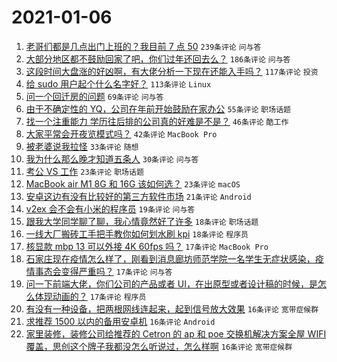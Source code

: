 # 2021-01-06

1. [老哥们都是几点出门上班的？我目前 7 点 50](https://www.v2ex.com/t/742058) `239条评论` `问与答`
1. [大部分地区都不鼓励回家了吧，你们过年还回去么？](https://www.v2ex.com/t/742124) `186条评论` `问与答`
1. [这段时间大盘涨的好凶啊，有大佬分析一下现在还能入手吗？](https://www.v2ex.com/t/742063) `117条评论` `投资`
1. [给 sudo 用户起个什么名字好？](https://www.v2ex.com/t/742093) `113条评论` `Linux`
1. [问一个回迁房的问题](https://www.v2ex.com/t/742048) `69条评论` `问与答`
1. [由于不确定性的 YQ，公司在年前开始鼓励在家办公](https://www.v2ex.com/t/742205) `55条评论` `职场话题`
1. [找一个注重能力 学历往后排的公司真的好难是不是？](https://www.v2ex.com/t/742189) `46条评论` `酷工作`
1. [大家平常会开夜览模式吗？](https://www.v2ex.com/t/742056) `42条评论` `MacBook Pro`
1. [被老婆说我拉怪](https://www.v2ex.com/t/742231) `33条评论` `随想`
1. [我为什么那么晚才知道五条人](https://www.v2ex.com/t/742235) `30条评论` `问与答`
1. [考公 VS 工作](https://www.v2ex.com/t/742220) `23条评论` `职场话题`
1. [MacBook air M1 8G 和 16G 该如何选？](https://www.v2ex.com/t/742075) `23条评论` `macOS`
1. [安卓这边有没有比较好的第三方软件市场](https://www.v2ex.com/t/742162) `21条评论` `Android`
1. [v2ex 会不会有小米的程序员](https://www.v2ex.com/t/742227) `19条评论` `问与答`
1. [跟我大学同学聊了聊，我心情竟然好了许多](https://www.v2ex.com/t/742127) `18条评论` `职场话题`
1. [一线大厂搬砖工手把手教你如何划水刷 kpi](https://www.v2ex.com/t/742087) `18条评论` `程序员`
1. [核显款 mbp 13 可以外接 4K 60fps 吗？](https://www.v2ex.com/t/742219) `17条评论` `MacBook Pro`
1. [石家庄现在疫情怎么样了，刚看到消息廊坊师范学院一名学生无症状感染，疫情事态会变得严重吗？](https://www.v2ex.com/t/742191) `17条评论` `问与答`
1. [问一下前端大佬，你们公司的产品或者 UI，在出原型或者设计稿的时候，是怎么体现动画的？](https://www.v2ex.com/t/742168) `17条评论` `程序员`
1. [有没有一种设备，把两根网线连起来，起到信号放大效果](https://www.v2ex.com/t/742084) `16条评论` `宽带症候群`
1. [求推荐 1500 以内的备用安卓机](https://www.v2ex.com/t/742059) `16条评论` `Android`
1. [家里装修，装修公司给推荐的 Cetron 的 ap 和 poe 交换机解决方案全屋 WIFI 覆盖，思创这个牌子我都没怎么听说过，怎么样啊](https://www.v2ex.com/t/742051) `16条评论` `宽带症候群`
